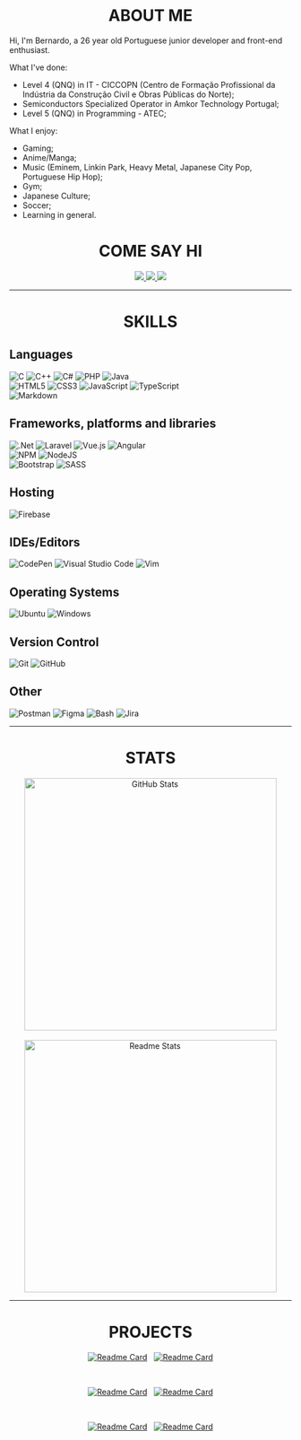 <div align="center">

# ABOUT ME


</div>

Hi, I'm Bernardo, a 26 year old Portuguese junior developer and front-end enthusiast.

What I've done:
  - Level 4 (QNQ) in IT - CICCOPN  (Centro de Formação Profissional da Indústria da Construção Civil e Obras Públicas do Norte);
  - Semiconductors Specialized Operator in Amkor Technology Portugal;
  - Level 5 (QNQ) in Programming - ATEC;

What I enjoy:
  - Gaming;
  - Anime/Manga;
  - Music (Eminem, Linkin Park, Heavy Metal, Japanese City Pop, Portuguese Hip Hop);
  - Gym;
  - Japanese Culture;
  - Soccer;
  - Learning in general.

<div align="center">

# COME SAY HI

<a href="https://www.linkedin.com/in/bernardo-teixeira-428220182/">
    <img src="https://skillicons.dev/icons?i=linkedin"/>
</a> 
<a href="mailto:btteixeira.bt@gmail.com">
    <img src="https://skillicons.dev/icons?i=gmail"/>
</a> 
<a href="https://discordapp.com/users/450674464980729868">
    <img src="https://skillicons.dev/icons?i=discord"/>
</a> 

</div>

<div align="center">

---

# SKILLS

</div>

##  Languages

![C](https://skillicons.dev/icons?i=c)
![C++](https://skillicons.dev/icons?i=cpp)
![C#](https://skillicons.dev/icons?i=cs)
![PHP](https://skillicons.dev/icons?i=php)
![Java](https://skillicons.dev/icons?i=java)  
![HTML5](https://skillicons.dev/icons?i=html)
![CSS3](https://skillicons.dev/icons?i=css)
![JavaScript](https://skillicons.dev/icons?i=js)
![TypeScript](https://skillicons.dev/icons?i=ts)  
![Markdown](https://skillicons.dev/icons?i=md)

## Frameworks, platforms and libraries

![.Net](https://skillicons.dev/icons?i=net)
![Laravel](https://skillicons.dev/icons?i=laravel)
![Vue.js](https://skillicons.dev/icons?i=vue)
![Angular](https://skillicons.dev/icons?i=angular)  
![NPM](https://skillicons.dev/icons?i=npm)
![NodeJS](https://skillicons.dev/icons?i=nodejs)  
![Bootstrap](https://skillicons.dev/icons?i=bootstrap)
![SASS](https://skillicons.dev/icons?i=sass)

## Hosting

![Firebase](https://skillicons.dev/icons?i=firebase)

## IDEs/Editors

![CodePen](https://skillicons.dev/icons?i=codepen)
![Visual Studio Code](https://skillicons.dev/icons?i=vscode)
![Vim](https://skillicons.dev/icons?i=vim)

## Operating Systems

![Ubuntu](https://skillicons.dev/icons?i=ubuntu)
![Windows](https://skillicons.dev/icons?i=windows)

## Version Control

![Git](https://skillicons.dev/icons?i=git)
![GitHub](https://skillicons.dev/icons?i=github)

## Other

![Postman](https://skillicons.dev/icons?i=postman)
![Figma](https://skillicons.dev/icons?i=figma)
![Bash](https://skillicons.dev/icons?i=bash)
![Jira](https://skillicons.dev/icons?i=jira)

---

<div align="center">

# STATS

</div>

<div align="center">
    <img width=450 src="https://streak-stats.demolab.com?user=Deadfaced&theme=react" alt="GitHub Stats" />
</div>

<br/>

<div align="center">
    <img width=450 src="https://github-readme-stats.vercel.app/api?username=Deadfaced&show_icons=true&theme=react&rank_icon=github" alt="Readme Stats" />
</div>

---

<div align="center">

# PROJECTS

[![Readme Card](https://github-readme-stats.vercel.app/api/pin/?username=Deadfaced&repo=AtecGestPro&theme=tokyonight)](https://github.com/Deadfaced/AtecGestPro)&nbsp;&nbsp;
[![Readme Card](https://github-readme-stats.vercel.app/api/pin/?username=Deadfaced&repo=Documentation&theme=tokyonight)](https://github.com/Deadfaced/Documentation)

<br>

[![Readme Card](https://github-readme-stats.vercel.app/api/pin/?username=Deadfaced&repo=Angular-learning-projects&theme=tokyonight)](https://github.com/Deadfaced/Angular-learning-projects)&nbsp;&nbsp;
[![Readme Card](https://github-readme-stats.vercel.app/api/pin/?username=Deadfaced&repo=VueProject&theme=tokyonight)](https://github.com/Deadfaced/VueProject)

<br>

[![Readme Card](https://github-readme-stats.vercel.app/api/pin/?username=Deadfaced&repo=Laravel&theme=tokyonight)](https://github.com/Deadfaced/Laravel)&nbsp;&nbsp;
[![Readme Card](https://github-readme-stats.vercel.app/api/pin/?username=Deadfaced&repo=ASP.NET_project&theme=tokyonight)](https://github.com/Deadfaced/ASP.NET_project)
<br>

</div>